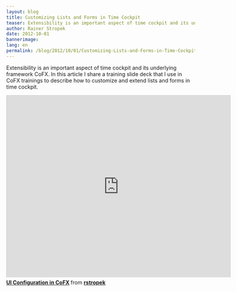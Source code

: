 ```yaml
---
layout: blog
title: Customizing Lists and Forms in Time Cockpit
teaser: Extensibility is an important aspect of time cockpit and its underlying framework CoFX. In this article I share a training slide deck that I use in CoFX trainings to describe how to customize and extend lists and forms in time cockpit.
author: Rainer Stropek
date: 2012-10-01
bannerimage: 
lang: en
permalink: /blog/2012/10/01/Customizing-Lists-and-Forms-in-Time-Cockpit
---
```


<p>Extensibility is an important aspect of time cockpit and its underlying framework CoFX. In this article I share a training slide deck that I use in CoFX trainings to describe how to customize and extend lists and forms in time cockpit.</p><iframe src="https://www.slideshare.net/slideshow/embed_code/14534661?rel=0" width="597" height="486" frameborder="0" marginwidth="0" marginheight="0" scrolling="no" style="border:1px solid #CCC;border-width:1px 1px 0;margin-bottom:5px" allowfullscreen="allowfullscreen"></iframe><div style="margin-bottom:5px" data-mce-style="margin-bottom: 5px;">
  <strong>
    <a href="http://www.slideshare.net/rstropek/ui-configuration-in-cofx" title="UI Configuration in CoFX" target="_blank">UI Configuration in CoFX</a>
  </strong> from <strong><a href="http://www.slideshare.net/rstropek" target="_blank">rstropek</a></strong></div>